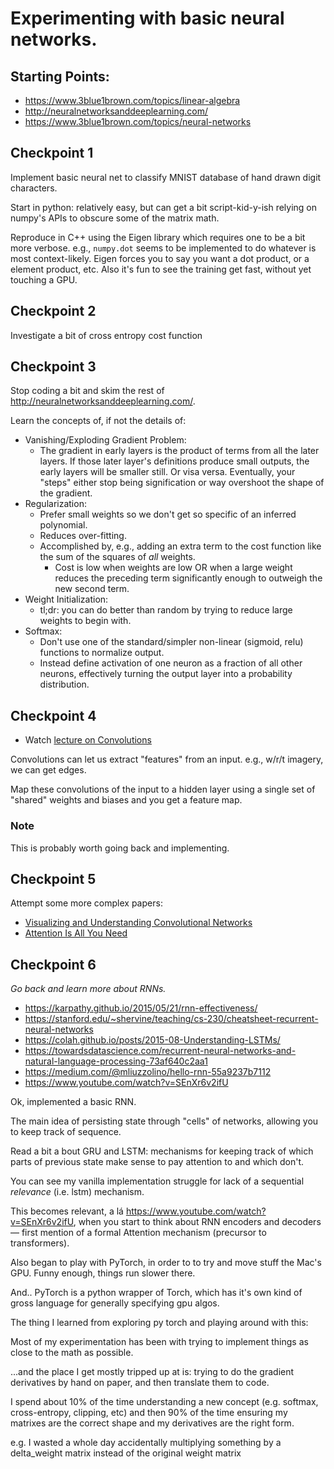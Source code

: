 # Experimenting with basic neural networks.

## Starting Points:

* https://www.3blue1brown.com/topics/linear-algebra
* http://neuralnetworksanddeeplearning.com/
* https://www.3blue1brown.com/topics/neural-networks

## Checkpoint 1

Implement basic neural net to classify MNIST database of hand drawn digit characters.

Start in python: relatively easy, but can get a bit script-kid-y-ish relying on numpy's APIs to obscure some of the matrix math.

Reproduce in C++ using the Eigen library which requires one to be a bit more verbose. e.g., `numpy.dot`
seems to be implemented to do whatever is most context-likely. Eigen forces you to say you want a dot product,
or a element product, etc. Also it's fun to see the training get fast, without yet touching a GPU.

## Checkpoint 2

Investigate a bit of cross entropy cost function

## Checkpoint 3

Stop coding a bit and skim the rest of http://neuralnetworksanddeeplearning.com/.

Learn the concepts of, if not the details of:

* Vanishing/Exploding Gradient Problem:
  * The gradient in early layers is the product of terms from all the later layers. If those later layer's definitions produce small outputs, the early layers will be smaller still. Or visa versa. Eventually, your "steps" either stop being signification or way overshoot the shape of the gradient.
* Regularization:
    * Prefer small weights so we don't get so specific of an inferred polynomial.
    * Reduces over-fitting.
    * Accomplished by, e.g., adding an extra term to the cost function like the sum of the squares of *all* weights.
        * Cost is low when weights are low OR when a large weight reduces the preceding term significantly enough to outweigh
	  the new second term.
* Weight Initialization:
  * tl;dr: you can do better than random by trying to reduce large weights to begin with.
* Softmax:
  * Don't use one of the standard/simpler non-linear (sigmoid, relu) functions to normalize output.
  * Instead define activation of one neuron as a fraction  of all other neurons, effectively turning the output layer into a probability distribution.

## Checkpoint 4

* Watch [lecture on Convolutions](https://www.youtube.com/watch?v=KuXjwB4LzSA)

Convolutions can let us extract "features" from an input.
e.g., w/r/t imagery, we can get edges.

Map these convolutions of the input to a hidden layer using a single set of "shared" weights and biases and you get a feature map.

### Note

This is probably worth going back and implementing.


## Checkpoint 5

Attempt some more complex papers:

* [Visualizing and Understanding Convolutional Networks](https://arxiv.org/abs/1311.2901)
* [Attention Is All You Need](https://arxiv.org/abs/1706.03762)


## Checkpoint 6

_Go back and learn more about RNNs._

* https://karpathy.github.io/2015/05/21/rnn-effectiveness/
* https://stanford.edu/~shervine/teaching/cs-230/cheatsheet-recurrent-neural-networks
* https://colah.github.io/posts/2015-08-Understanding-LSTMs/
* https://towardsdatascience.com/recurrent-neural-networks-and-natural-language-processing-73af640c2aa1
* https://medium.com/@mliuzzolino/hello-rnn-55a9237b7112
* https://www.youtube.com/watch?v=SEnXr6v2ifU

Ok, implemented a basic RNN.

The main idea of persisting state through "cells" of networks, allowing you to keep track of sequence.

Read a bit a bout GRU and LSTM: mechanisms for keeping track of which parts of previous state make sense to pay attention to and which don't.

You can see my vanilla implementation struggle for lack of a sequential _relevance_ (i.e. lstm) mechanism.

This becomes relevant, a lá https://www.youtube.com/watch?v=SEnXr6v2ifU, when you start to think about RNN encoders and decoders — first mention of a formal Attention mechanism (precursor to transformers).

Also began to play with PyTorch, in order to to try and move stuff the Mac's GPU. Funny enough, things run slower there.

And.. PyTorch is a python wrapper of Torch, which has it's own kind of gross language for generally specifying gpu algos.

The thing I learned from exploring py torch and playing around with this:

Most of my experimentation has been with trying to implement things as close to the math as possible.

...and the place I get mostly tripped up at is: trying to do the gradient derivatives by hand on paper, and then translate them to code.

I spend about 10% of the time understanding a new concept (e.g. softmax, cross-entropy, clipping, etc) and then 90% of the time ensuring my matrixes are the correct shape and my derivatives are the right form.

e.g. I wasted a whole day accidentally multiplying something by a delta_weight matrix instead of the original weight matrix


